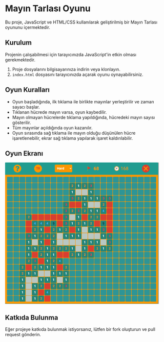 # Mayın Tarlası Oyunu

Bu proje, JavaScript ve HTML/CSS kullanılarak geliştirilmiş bir Mayın Tarlası oyununu içermektedir.

## Kurulum

Projenin çalışabilmesi için tarayıcınızda JavaScript'in etkin olması gerekmektedir.

1. Proje dosyalarını bilgisayarınıza indirin veya klonlayın.
2. `index.html` dosyasını tarayıcınızda açarak oyunu oynayabilirsiniz.

## Oyun Kuralları

- Oyun başladığında, ilk tıklama ile birlikte mayınlar yerleştirilir ve zaman sayacı başlar.
- Tıklanan hücrede mayın varsa, oyun kaybedilir.
- Mayın olmayan hücrelerde tıklama yapıldığında, hücredeki mayın sayısı gösterilir.
- Tüm mayınlar açıldığında oyun kazanılır.
- Oyun sırasında sağ tıklama ile mayın olduğu düşünülen hücre işaretlenebilir, ekrar sağ tıklama yapılarak işaret kaldırılabilir.

## Oyun Ekranı

![Oyun Ekranı](./assets/demo.png)

## Katkıda Bulunma

Eğer projeye katkıda bulunmak istiyorsanız, lütfen bir fork oluşturun ve pull request gönderin.

